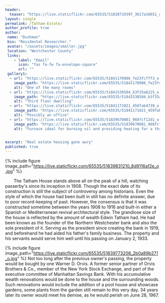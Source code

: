 ```yaml
---
header:
  teaser: "https://live.staticflickr.com/65535/51838719397_3617a3d651_o.jpg"
layout: single
permalink: /Tatham-Estate/
author_profile: true
author: 
 name: "Dushman"
 bio: "Residental Researcher."
 avatar: "/assets/images/smaller.jpg"
 location: "Westchester County"  
 links:
    - label: "Email"
      icon: "fas fa-fw fa-envelope-square"
      url: ""
 gallery1:
  - url: "https://live.staticflickr.com/65535/51841170986_fe23fcfff3_o.jpg"
    image_path: "https://live.staticflickr.com/65535/51841170986_fe23fcfff3_o.jpg"
    alt: "One of the many rooms"
  - url: "https://live.staticflickr.com/65535/51841530584_b3f35a8225_o.jpg"
    image_path: "https://live.staticflickr.com/65535/51841530584_b3f35a8225_o.jpg" 
    alt: "Third floor dwelling"
  - url: "https://live.staticflickr.com/65535/51841171021_459fab4739_o.jpg"
    image_path: "https://live.staticflickr.com/65535/51841171021_459fab4739_o.jpg"
    alt: "Possibly an office"
  - url: "https://live.staticflickr.com/65535/51839670081_968fcf12d1_o.jpg"
    image_path: "https://live.staticflickr.com/65535/51839670081_968fcf12d1_o.jpg"
    alt: "Furnace ideal for burning oil and providing heating for a three story household"

      
excerpt: "Real estate housing gone awry"       
published: true
---
```




{% include figure image_path="https://live.staticflickr.com/65535/51839831210_8d9116af2e_o.jpg" %}

&emsp;&emsp;The Tatham House stands above all on the peak of a hill, watching passerby's since its inception in 1908. Though the exact date of its construction is still the subject of controversy among historians. Even the style of which the house had been built in still has no definite answer, due to poor record-keeping of past. However, the consensus is that it was constructed sometime between the years 1908 to 1916 and built-in either a Spanish or Mediterranean revival architectural style. The grandiose size of the house is reflected by the amount of wealth Edwin Tatham had. He had been known as the founder of the Northern Westchester bank and also the sole president of it. Serving as the president since creating the bank in 1919, and beforehand he had aided his father's family business. The property and his servants would serve him well until his passing on January 2, 1933. 

{% include figure image_path="https://live.staticflickr.com/65535/51839773208_2b0a89b271_o.jpg" %}
Not too long after the previous owner's passing, the property would be bought by one Warner D. Orvis. A former senior partner of Orvis Brothers & Co., member of the New York Stock Exchange, and part of the executive committee of Manhattan Savings Bank. With his accumulative wealth renovations would be done to the house and the surrounding woods. Such renovations would include the addition of a pool house and showcase gardens, some plants from the garden still remain to this very day. 34 years later its owner would meet his demise, as he would perish on June 28, 1967.
